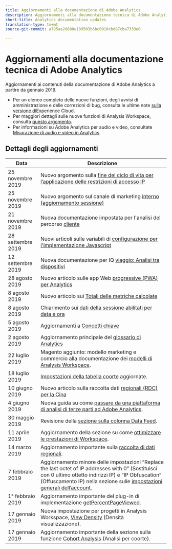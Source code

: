 ```yaml
---
title: Aggiornamenti alla documentazione di Adobe Analytics
description: Aggiornamenti alla documentazione tecnica di Adobe Analytics
short-title: Analytics documentation updates
translation-type: tm+mt
source-git-commit: a785aa20800e189503b6bc0010cbd87cba7333e0

---
```



# Aggiornamenti alla documentazione tecnica di Adobe Analytics

Aggiornamenti ai contenuti della documentazione di Adobe Analytics a partire da gennaio 2019.

* Per un elenco completo delle nuove funzioni, degli avvisi di amministrazione e delle correzioni di bug, consulta le ultime note [sulla versione di](https://marketing.adobe.com/resources/help/en_US/whatsnew/)Experience Cloud.
* Per maggiori dettagli sulle nuove funzioni di Analysis Workspace, consulta [questo argomento](/help/analyze/analysis-workspace/new-features-in-analysis-workspace.md).
* Per informazioni su Adobe Analytics per audio e video, consultate [Misurazione di audio e video in Analytics](https://docs.adobe.com/content/help/en/media-analytics/using/media-overview.html).

## Dettagli degli aggiornamenti

| Data | Descrizione |
|---|---|
| 25 novembre 2019 | Nuovo argomento sulla [fine del ciclo di vita per l’applicazione delle restrizioni di accesso IP](https://docs.adobe.com/content/help/en/analytics/admin/company-settings/login-restrictions-eol.html) |
| 25 novembre 2019 | Nuovo argomento sul canale di marketing [interno (aggiornamento sessione)](https://docs.adobe.com/content/help/en/analytics/components/marketing-channels/session-refresh.html) |
| 21 novembre 2019 | Nuova documentazione impostata per l'analisi del percorso [cliente](https://docs.adobe.com/content/help/en/analytics-platform/using/cja-landing.html) |
| 28 settembre 2019 | Nuovi articoli sulle variabili di [configurazione per l'implementazione Javascript](https://docs.adobe.com/content/help/en/analytics/implementation/javascript-implementation/variables-analytics-reporting/configuration-variables.html) |
| 12 settembre 2019 | Nuova documentazione per IQ [viaggio: Analisi tra dispositivi](https://docs.adobe.com/content/help/en/analytics/components/cda/cda-home.html) |
| 28 agosto 2019 | Nuovo articolo sulle app Web [progressive (PWA) per Analytics](https://docs.adobe.com/content/help/en/analytics/analyze/pwa/pwa.html) |
| 8 agosto 2019 | Nuovo articolo sui [Totali delle metriche calcolate](/help/components/c-calcmetrics/cm-totals.md) |
| 8 agosto 2019 | Chiarimento sui [dati della sessione abilitati per data e ora](/help/admin/admin/timestamp-optional.md) |
| 5 agosto 2019 | Aggiornamenti a [Concetti chiave](/help/analyze/reports-analytics/key-concepts.md) |
| 2 agosto 2019 | Aggiornamento principale del [glossario di Analytics](/help/technotes/terms.md) |
| 22 luglio 2019 | Magento aggiunto: modello marketing e commercio alla documentazione dei [modelli di Analysis Workspace](/help/analyze/analysis-workspace/build-workspace-project/starter-projects.md). |
| 18 luglio 2019 | [Impostazioni della tabella coorte](/help/analyze/analysis-workspace/visualizations/cohort-table/t-cohort.md) aggiornate. |
| 10 giugno 2019 | Nuovo articolo sulla raccolta dati [regionali (RDC) per la Cina](https://docs.adobe.com/content/help/en/analytics/technotes/rdc/rdc-china.html) |
| 4 giugno 2019 | Nuova guida su come [passare da una piattaforma di analisi di terze parti ad Adobe Analytics](/help/technotes/ga-to-aa/home.md). |
| 30 maggio 2019 | Revisione della [sezione sulla colonna Data Feed](/help/export/analytics-data-feed/c-df-contents/datafeeds-reference.md). |
| 11 aprile 2019 | Aggiornamento della sezione su come [ottimizzare le prestazioni di Workspace](/help/analyze/analysis-workspace/optimizing-performance.md). |
| 14 marzo 2019 | Aggiornamento importante sulla [raccolta di dati regionali](/help/technotes/rdc/regional-data-collection.md). |
| 7 febbraio 2019 | Aggiornamento minore delle impostazioni “Replace the last octet of IP addresses with 0” (Sostituisci con 0 ultimo ottetto indirizzi IP) e “IP Obfuscation” (Offuscamento IP) nella sezione sulle [impostazioni generali dell’account](/help/admin/admin/general-acct-settings-admin.md). |
| 1° febbraio 2019 | Aggiornamento importante del plug-in di implementazione [getPercentPageViewed](/help/implement/js-implementation/plugins/getpercentpageviewed.md). |
| 17 gennaio 2019 | Nuova impostazione per progetti in Analysis Workspace, [View Density](/help/analyze/analysis-workspace/build-workspace-project/view-density.md) (Densità visualizzazione). |
| 17 gennaio 2019 | Aggiornamento importante della sezione sulla funzione [Cohort Analysis](/help/analyze/analysis-workspace/visualizations/cohort-table/cohort-analysis.md) (Analisi per coorte). |
